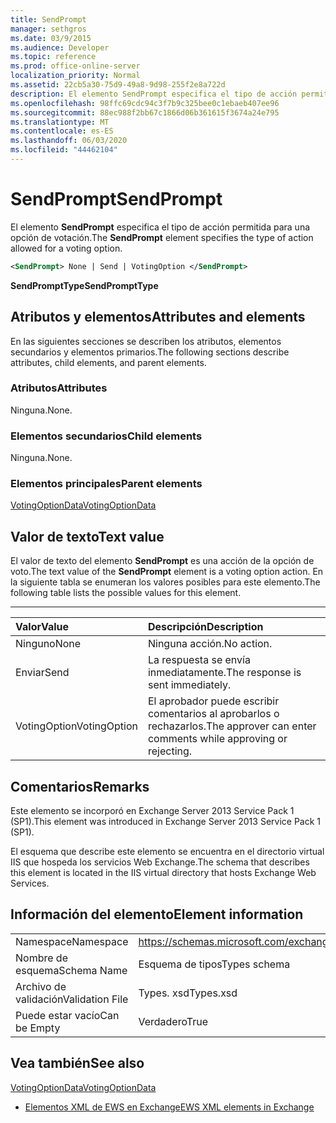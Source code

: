 ```yaml
---
title: SendPrompt
manager: sethgros
ms.date: 03/9/2015
ms.audience: Developer
ms.topic: reference
ms.prod: office-online-server
localization_priority: Normal
ms.assetid: 22cb5a30-75d9-49a8-9d98-255f2e8a722d
description: El elemento SendPrompt especifica el tipo de acción permitida para una opción de votación.
ms.openlocfilehash: 98ffc69cdc94c3f7b9c325bee0c1ebaeb407ee96
ms.sourcegitcommit: 88ec988f2bb67c1866d06b361615f3674a24e795
ms.translationtype: MT
ms.contentlocale: es-ES
ms.lasthandoff: 06/03/2020
ms.locfileid: "44462104"
---
```

# <a name="sendprompt"></a><span data-ttu-id="8ab70-103">SendPrompt</span><span class="sxs-lookup"><span data-stu-id="8ab70-103">SendPrompt</span></span>

<span data-ttu-id="8ab70-104">El elemento **SendPrompt** especifica el tipo de acción permitida para una opción de votación.</span><span class="sxs-lookup"><span data-stu-id="8ab70-104">The **SendPrompt** element specifies the type of action allowed for a voting option.</span></span> 
  
```XML
<SendPrompt> None | Send | VotingOption </SendPrompt>
```

 <span data-ttu-id="8ab70-105">**SendPromptType**</span><span class="sxs-lookup"><span data-stu-id="8ab70-105">**SendPromptType**</span></span>
## <a name="attributes-and-elements"></a><span data-ttu-id="8ab70-106">Atributos y elementos</span><span class="sxs-lookup"><span data-stu-id="8ab70-106">Attributes and elements</span></span>

<span data-ttu-id="8ab70-107">En las siguientes secciones se describen los atributos, elementos secundarios y elementos primarios.</span><span class="sxs-lookup"><span data-stu-id="8ab70-107">The following sections describe attributes, child elements, and parent elements.</span></span>
  
### <a name="attributes"></a><span data-ttu-id="8ab70-108">Atributos</span><span class="sxs-lookup"><span data-stu-id="8ab70-108">Attributes</span></span>

<span data-ttu-id="8ab70-109">Ninguna.</span><span class="sxs-lookup"><span data-stu-id="8ab70-109">None.</span></span>
  
### <a name="child-elements"></a><span data-ttu-id="8ab70-110">Elementos secundarios</span><span class="sxs-lookup"><span data-stu-id="8ab70-110">Child elements</span></span>

<span data-ttu-id="8ab70-111">Ninguna.</span><span class="sxs-lookup"><span data-stu-id="8ab70-111">None.</span></span>
  
### <a name="parent-elements"></a><span data-ttu-id="8ab70-112">Elementos principales</span><span class="sxs-lookup"><span data-stu-id="8ab70-112">Parent elements</span></span>

[<span data-ttu-id="8ab70-113">VotingOptionData</span><span class="sxs-lookup"><span data-stu-id="8ab70-113">VotingOptionData</span></span>](votingoptiondata.md)
  
## <a name="text-value"></a><span data-ttu-id="8ab70-114">Valor de texto</span><span class="sxs-lookup"><span data-stu-id="8ab70-114">Text value</span></span>

<span data-ttu-id="8ab70-115">El valor de texto del elemento **SendPrompt** es una acción de la opción de voto.</span><span class="sxs-lookup"><span data-stu-id="8ab70-115">The text value of the **SendPrompt** element is a voting option action.</span></span> <span data-ttu-id="8ab70-116">En la siguiente tabla se enumeran los valores posibles para este elemento.</span><span class="sxs-lookup"><span data-stu-id="8ab70-116">The following table lists the possible values for this element.</span></span> 
  
****

|<span data-ttu-id="8ab70-117">**Valor**</span><span class="sxs-lookup"><span data-stu-id="8ab70-117">**Value**</span></span>|<span data-ttu-id="8ab70-118">**Descripción**</span><span class="sxs-lookup"><span data-stu-id="8ab70-118">**Description**</span></span>|
|:-----|:-----|
|<span data-ttu-id="8ab70-119">Ninguno</span><span class="sxs-lookup"><span data-stu-id="8ab70-119">None</span></span>  <br/> |<span data-ttu-id="8ab70-120">Ninguna acción.</span><span class="sxs-lookup"><span data-stu-id="8ab70-120">No action.</span></span>  <br/> |
|<span data-ttu-id="8ab70-121">Enviar</span><span class="sxs-lookup"><span data-stu-id="8ab70-121">Send</span></span>  <br/> |<span data-ttu-id="8ab70-122">La respuesta se envía inmediatamente.</span><span class="sxs-lookup"><span data-stu-id="8ab70-122">The response is sent immediately.</span></span>  <br/> |
|<span data-ttu-id="8ab70-123">VotingOption</span><span class="sxs-lookup"><span data-stu-id="8ab70-123">VotingOption</span></span>  <br/> |<span data-ttu-id="8ab70-124">El aprobador puede escribir comentarios al aprobarlos o rechazarlos.</span><span class="sxs-lookup"><span data-stu-id="8ab70-124">The approver can enter comments while approving or rejecting.</span></span>  <br/> |
   
## <a name="remarks"></a><span data-ttu-id="8ab70-125">Comentarios</span><span class="sxs-lookup"><span data-stu-id="8ab70-125">Remarks</span></span>

<span data-ttu-id="8ab70-126">Este elemento se incorporó en Exchange Server 2013 Service Pack 1 (SP1).</span><span class="sxs-lookup"><span data-stu-id="8ab70-126">This element was introduced in Exchange Server 2013 Service Pack 1 (SP1).</span></span>
  
<span data-ttu-id="8ab70-127">El esquema que describe este elemento se encuentra en el directorio virtual IIS que hospeda los servicios Web Exchange.</span><span class="sxs-lookup"><span data-stu-id="8ab70-127">The schema that describes this element is located in the IIS virtual directory that hosts Exchange Web Services.</span></span>
  
## <a name="element-information"></a><span data-ttu-id="8ab70-128">Información del elemento</span><span class="sxs-lookup"><span data-stu-id="8ab70-128">Element information</span></span>

|||
|:-----|:-----|
|<span data-ttu-id="8ab70-129">Namespace</span><span class="sxs-lookup"><span data-stu-id="8ab70-129">Namespace</span></span>  <br/> |https://schemas.microsoft.com/exchange/services/2006/types  <br/> |
|<span data-ttu-id="8ab70-130">Nombre de esquema</span><span class="sxs-lookup"><span data-stu-id="8ab70-130">Schema Name</span></span>  <br/> |<span data-ttu-id="8ab70-131">Esquema de tipos</span><span class="sxs-lookup"><span data-stu-id="8ab70-131">Types schema</span></span>  <br/> |
|<span data-ttu-id="8ab70-132">Archivo de validación</span><span class="sxs-lookup"><span data-stu-id="8ab70-132">Validation File</span></span>  <br/> |<span data-ttu-id="8ab70-133">Types. xsd</span><span class="sxs-lookup"><span data-stu-id="8ab70-133">Types.xsd</span></span>  <br/> |
|<span data-ttu-id="8ab70-134">Puede estar vacío</span><span class="sxs-lookup"><span data-stu-id="8ab70-134">Can be Empty</span></span>  <br/> |<span data-ttu-id="8ab70-135">Verdadero</span><span class="sxs-lookup"><span data-stu-id="8ab70-135">True</span></span>  <br/> |
   
## <a name="see-also"></a><span data-ttu-id="8ab70-136">Vea también</span><span class="sxs-lookup"><span data-stu-id="8ab70-136">See also</span></span>



[<span data-ttu-id="8ab70-137">VotingOptionData</span><span class="sxs-lookup"><span data-stu-id="8ab70-137">VotingOptionData</span></span>](votingoptiondata.md)


- [<span data-ttu-id="8ab70-138">Elementos XML de EWS en Exchange</span><span class="sxs-lookup"><span data-stu-id="8ab70-138">EWS XML elements in Exchange</span></span>](ews-xml-elements-in-exchange.md)

